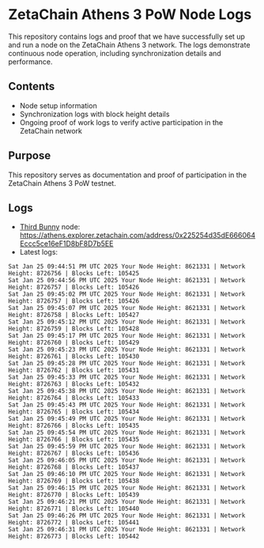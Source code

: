 # ZetaChain Athens 3 PoW Node Logs
This repository contains logs and proof that we have successfully set up and run a node on the ZetaChain Athens 3 network. The logs demonstrate continuous node operation, including synchronization details and performance.

## Contents
- Node setup information
- Synchronization logs with block height details
- Ongoing proof of work logs to verify active participation in the ZetaChain network

## Purpose
This repository serves as documentation and proof of participation in the ZetaChain Athens 3 PoW testnet.

## Logs

- [Third Bunny](https://thirdbunny.xyz/) node: https://athens.explorer.zetachain.com/address/0x225254d35dE666064Eccc5ce16eF1D8bF8D7b5EE
- Latest logs:
```
Sat Jan 25 09:44:51 PM UTC 2025 Your Node Height: 8621331 | Network Height: 8726756 | Blocks Left: 105425
Sat Jan 25 09:44:56 PM UTC 2025 Your Node Height: 8621331 | Network Height: 8726757 | Blocks Left: 105426
Sat Jan 25 09:45:02 PM UTC 2025 Your Node Height: 8621331 | Network Height: 8726757 | Blocks Left: 105426
Sat Jan 25 09:45:07 PM UTC 2025 Your Node Height: 8621331 | Network Height: 8726758 | Blocks Left: 105427
Sat Jan 25 09:45:12 PM UTC 2025 Your Node Height: 8621331 | Network Height: 8726759 | Blocks Left: 105428
Sat Jan 25 09:45:17 PM UTC 2025 Your Node Height: 8621331 | Network Height: 8726760 | Blocks Left: 105429
Sat Jan 25 09:45:23 PM UTC 2025 Your Node Height: 8621331 | Network Height: 8726761 | Blocks Left: 105430
Sat Jan 25 09:45:28 PM UTC 2025 Your Node Height: 8621331 | Network Height: 8726762 | Blocks Left: 105431
Sat Jan 25 09:45:33 PM UTC 2025 Your Node Height: 8621331 | Network Height: 8726763 | Blocks Left: 105432
Sat Jan 25 09:45:38 PM UTC 2025 Your Node Height: 8621331 | Network Height: 8726764 | Blocks Left: 105433
Sat Jan 25 09:45:43 PM UTC 2025 Your Node Height: 8621331 | Network Height: 8726765 | Blocks Left: 105434
Sat Jan 25 09:45:49 PM UTC 2025 Your Node Height: 8621331 | Network Height: 8726766 | Blocks Left: 105435
Sat Jan 25 09:45:54 PM UTC 2025 Your Node Height: 8621331 | Network Height: 8726766 | Blocks Left: 105435
Sat Jan 25 09:45:59 PM UTC 2025 Your Node Height: 8621331 | Network Height: 8726767 | Blocks Left: 105436
Sat Jan 25 09:46:05 PM UTC 2025 Your Node Height: 8621331 | Network Height: 8726768 | Blocks Left: 105437
Sat Jan 25 09:46:10 PM UTC 2025 Your Node Height: 8621331 | Network Height: 8726769 | Blocks Left: 105438
Sat Jan 25 09:46:15 PM UTC 2025 Your Node Height: 8621331 | Network Height: 8726770 | Blocks Left: 105439
Sat Jan 25 09:46:21 PM UTC 2025 Your Node Height: 8621331 | Network Height: 8726771 | Blocks Left: 105440
Sat Jan 25 09:46:26 PM UTC 2025 Your Node Height: 8621331 | Network Height: 8726772 | Blocks Left: 105441
Sat Jan 25 09:46:31 PM UTC 2025 Your Node Height: 8621331 | Network Height: 8726773 | Blocks Left: 105442
```
